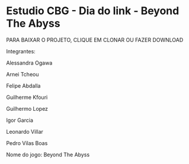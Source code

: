 # Estudio CBG - Dia do link - Beyond The Abyss

PARA BAIXAR O PROJETO, CLIQUE EM CLONAR OU FAZER DOWNLOAD


Integrantes:

Alessandra Ogawa

Arnei Tcheou

Felipe Abdalla

Guilherme Kfouri

Guilhermo Lopez

Igor Garcia

Leonardo Villar

Pedro Vilas Boas
 
Nome do jogo: Beyond The Abyss

